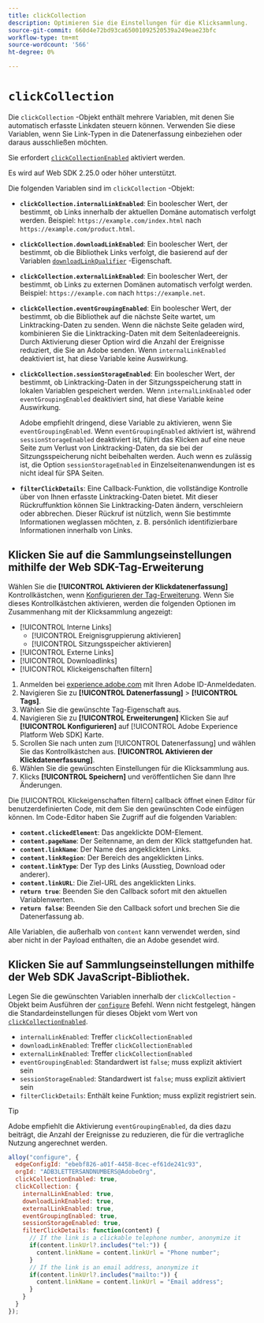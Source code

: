 ```yaml
---
title: clickCollection
description: Optimieren Sie die Einstellungen für die Klicksammlung.
source-git-commit: 660d4e72bd93ca65001092520539a249eae23bfc
workflow-type: tm+mt
source-wordcount: '566'
ht-degree: 0%

---
```



# `clickCollection`

Die `clickCollection` -Objekt enthält mehrere Variablen, mit denen Sie automatisch erfasste Linkdaten steuern können. Verwenden Sie diese Variablen, wenn Sie Link-Typen in die Datenerfassung einbeziehen oder daraus ausschließen möchten.

Sie erfordert [`clickCollectionEnabled`](clickcollectionenabled.md) aktiviert werden.

Es wird auf Web SDK 2.25.0 oder höher unterstützt.

Die folgenden Variablen sind im `clickCollection` -Objekt:

* **`clickCollection.internalLinkEnabled`**: Ein boolescher Wert, der bestimmt, ob Links innerhalb der aktuellen Domäne automatisch verfolgt werden. Beispiel: `https://example.com/index.html` nach `https://example.com/product.html`.
* **`clickCollection.downloadLinkEnabled`**: Ein boolescher Wert, der bestimmt, ob die Bibliothek Links verfolgt, die basierend auf der Variablen [`downloadLinkQualifier`](downloadlinkqualifier.md) -Eigenschaft.
* **`clickCollection.externalLinkEnabled`**: Ein boolescher Wert, der bestimmt, ob Links zu externen Domänen automatisch verfolgt werden. Beispiel: `https://example.com` nach `https://example.net`.
* **`clickCollection.eventGroupingEnabled`**: Ein boolescher Wert, der bestimmt, ob die Bibliothek auf die nächste Seite wartet, um Linktracking-Daten zu senden. Wenn die nächste Seite geladen wird, kombinieren Sie die Linktracking-Daten mit dem Seitenladeereignis. Durch Aktivierung dieser Option wird die Anzahl der Ereignisse reduziert, die Sie an Adobe senden. Wenn `internalLinkEnabled` deaktiviert ist, hat diese Variable keine Auswirkung.
* **`clickCollection.sessionStorageEnabled`**: Ein boolescher Wert, der bestimmt, ob Linktracking-Daten in der Sitzungsspeicherung statt in lokalen Variablen gespeichert werden. Wenn `internalLinkEnabled` oder `eventGroupingEnabled` deaktiviert sind, hat diese Variable keine Auswirkung.

  Adobe empfiehlt dringend, diese Variable zu aktivieren, wenn Sie `eventGroupingEnabled`. Wenn `eventGroupingEnabled` aktiviert ist, während `sessionStorageEnabled` deaktiviert ist, führt das Klicken auf eine neue Seite zum Verlust von Linktracking-Daten, da sie bei der Sitzungsspeicherung nicht beibehalten werden. Auch wenn es zulässig ist, die Option `sessionStorageEnabled` in Einzelseitenanwendungen ist es nicht ideal für SPA Seiten.
* **`filterClickDetails`**: Eine Callback-Funktion, die vollständige Kontrolle über von Ihnen erfasste Linktracking-Daten bietet. Mit dieser Rückruffunktion können Sie Linktracking-Daten ändern, verschleiern oder abbrechen. Dieser Rückruf ist nützlich, wenn Sie bestimmte Informationen weglassen möchten, z. B. persönlich identifizierbare Informationen innerhalb von Links.

## Klicken Sie auf die Sammlungseinstellungen mithilfe der Web SDK-Tag-Erweiterung

Wählen Sie die **[!UICONTROL Aktivieren der Klickdatenerfassung]** Kontrollkästchen, wenn [Konfigurieren der Tag-Erweiterung](/help/tags/extensions/client/web-sdk/web-sdk-extension-configuration.md). Wenn Sie dieses Kontrollkästchen aktivieren, werden die folgenden Optionen im Zusammenhang mit der Klicksammlung angezeigt:

* [!UICONTROL Interne Links]
   * [!UICONTROL Ereignisgruppierung aktivieren]
   * [!UICONTROL Sitzungsspeicher aktivieren]
* [!UICONTROL Externe Links]
* [!UICONTROL Downloadlinks]
* [!UICONTROL Klickeigenschaften filtern]

1. Anmelden bei [experience.adobe.com](https://experience.adobe.com) mit Ihren Adobe ID-Anmeldedaten.
1. Navigieren Sie zu **[!UICONTROL Datenerfassung]** > **[!UICONTROL Tags]**.
1. Wählen Sie die gewünschte Tag-Eigenschaft aus.
1. Navigieren Sie zu **[!UICONTROL Erweiterungen]** Klicken Sie auf **[!UICONTROL Konfigurieren]** auf [!UICONTROL Adobe Experience Platform Web SDK] Karte.
1. Scrollen Sie nach unten zum [!UICONTROL Datenerfassung] und wählen Sie das Kontrollkästchen aus. **[!UICONTROL Aktivieren der Klickdatenerfassung]**.
1. Wählen Sie die gewünschten Einstellungen für die Klicksammlung aus.
1. Klicks **[!UICONTROL Speichern]** und veröffentlichen Sie dann Ihre Änderungen.

Die [!UICONTROL Klickeigenschaften filtern] callback öffnet einen Editor für benutzerdefinierten Code, mit dem Sie den gewünschten Code einfügen können. Im Code-Editor haben Sie Zugriff auf die folgenden Variablen:

* **`content.clickedElement`**: Das angeklickte DOM-Element.
* **`content.pageName`**: Der Seitenname, an dem der Klick stattgefunden hat.
* **`content.linkName`**: Der Name des angeklickten Links.
* **`content.linkRegion`**: Der Bereich des angeklickten Links.
* **`content.linkType`**: Der Typ des Links (Ausstieg, Download oder anderer).
* **`content.linkURL`**: Die Ziel-URL des angeklickten Links.
* **`return true`**: Beenden Sie den Callback sofort mit den aktuellen Variablenwerten.
* **`return false`**: Beenden Sie den Callback sofort und brechen Sie die Datenerfassung ab.

Alle Variablen, die außerhalb von `content` kann verwendet werden, sind aber nicht in der Payload enthalten, die an Adobe gesendet wird.

## Klicken Sie auf Sammlungseinstellungen mithilfe der Web SDK JavaScript-Bibliothek.

Legen Sie die gewünschten Variablen innerhalb der `clickCollection` -Objekt beim Ausführen der [`configure`](overview.md) Befehl. Wenn nicht festgelegt, hängen die Standardeinstellungen für dieses Objekt vom Wert von [`clickCollectionEnabled`](clickcollectionenabled.md).

* `internalLinkEnabled`: Treffer `clickCollectionEnabled`
* `downloadLinkEnabled`: Treffer `clickCollectionEnabled`
* `externalLinkEnabled`: Treffer `clickCollectionEnabled`
* `eventGroupingEnabled`: Standardwert ist `false`; muss explizit aktiviert sein
* `sessionStorageEnabled`: Standardwert ist `false`; muss explizit aktiviert sein
* `filterClickDetails`: Enthält keine Funktion; muss explizit registriert sein.

>[!TIP]
>Adobe empfiehlt die Aktivierung `eventGroupingEnabled`, da dies dazu beiträgt, die Anzahl der Ereignisse zu reduzieren, die für die vertragliche Nutzung angerechnet werden.

```js
alloy("configure", {
  edgeConfigId: "ebebf826-a01f-4458-8cec-ef61de241c93",
  orgId: "ADB3LETTERSANDNUMBERS@AdobeOrg",
  clickCollectionEnabled: true,
  clickCollection: {
    internalLinkEnabled: true,
    downloadLinkEnabled: true,
    externalLinkEnabled: true,
    eventGroupingEnabled: true,
    sessionStorageEnabled: true,
    filterClickDetails: function(content) {
      // If the link is a clickable telephone number, anonymize it
      if(content.linkUrl?.includes("tel:")) {
        content.linkName = content.linkUrl = "Phone number";
      }
      // If the link is an email address, anonymize it
      if(content.linkUrl?.includes("mailto:")) {
        content.linkName = content.linkUrl = "Email address";
      }
    }
  }
});
```

